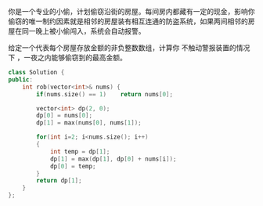 你是一个专业的小偷，计划偷窃沿街的房屋。每间房内都藏有一定的现金，影响你偷窃的唯一制约因素就是相邻的房屋装有相互连通的防盗系统，如果两间相邻的房屋在同一晚上被小偷闯入，系统会自动报警。

给定一个代表每个房屋存放金额的非负整数数组，计算你 不触动警报装置的情况下 ，一夜之内能够偷窃到的最高金额。



```c++
class Solution {
public:
    int rob(vector<int>& nums) {
        if(nums.size() == 1)    return nums[0];

        vector<int> dp(2, 0);
        dp[0] = nums[0];
        dp[1] = max(nums[0], nums[1]);

        for(int i=2; i<nums.size(); i++)
        {
            int temp = dp[1];
            dp[1] = max(dp[1], dp[0] + nums[i]);
            dp[0] = temp;
        }
        return dp[1];
    }
};
```


